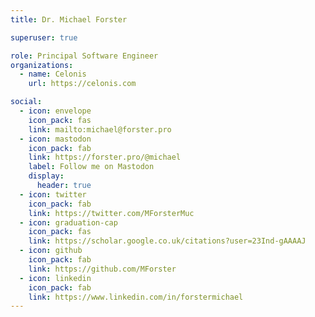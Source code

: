 ```yaml
---
title: Dr. Michael Forster

superuser: true

role: Principal Software Engineer
organizations:
  - name: Celonis
    url: https://celonis.com

social:
  - icon: envelope
    icon_pack: fas
    link: mailto:michael@forster.pro
  - icon: mastodon
    icon_pack: fab
    link: https://forster.pro/@michael
    label: Follow me on Mastodon
    display:
      header: true
  - icon: twitter
    icon_pack: fab
    link: https://twitter.com/MForsterMuc
  - icon: graduation-cap
    icon_pack: fas
    link: https://scholar.google.co.uk/citations?user=23Ind-gAAAAJ
  - icon: github
    icon_pack: fab
    link: https://github.com/MForster
  - icon: linkedin
    icon_pack: fab
    link: https://www.linkedin.com/in/forstermichael
---
```

